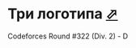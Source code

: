 # Три логотипа [⬀](http://codeforces.com/problemset/problem/581/D)

Codeforces Round #322 (Div. 2) - D
